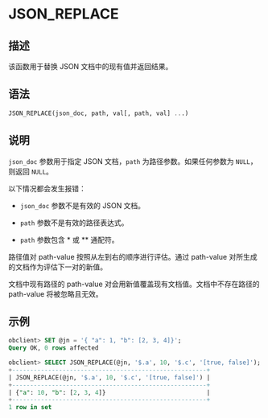 JSON_REPLACE
=================================



描述
-----------------------

该函数用于替换 JSON 文档中的现有值并返回结果。

语法
-----------------------

```sql
JSON_REPLACE(json_doc, path, val[, path, val] ...)
```



说明
-----------------------

`json_doc` 参数用于指定 JSON 文档，`path` 为路径参数。如果任何参数为 `NULL`，则返回 `NULL`。

以下情况都会发生报错：

* `json_doc` 参数不是有效的 JSON 文档。



* `path` 参数不是有效的路径表达式。



* `path` 参数包含 \* 或 \*\* 通配符。






路径值对 path-value 按照从左到右的顺序进行评估。通过 path-value 对所生成的文档作为评估下一对的新值。

文档中现有路径的 path-value 对会用新值覆盖现有文档值。文档中不存在路径的 path-value 将被忽略且无效。

示例
-----------------------

```sql
obclient> SET @jn = '{ "a": 1, "b": [2, 3, 4]}';
Query OK, 0 rows affected

obclient> SELECT JSON_REPLACE(@jn, '$.a', 10, '$.c', '[true, false]');
+------------------------------------------------------+
| JSON_REPLACE(@jn, '$.a', 10, '$.c', '[true, false]') |
+------------------------------------------------------+
| {"a": 10, "b": [2, 3, 4]}                            |
+------------------------------------------------------+
1 row in set
```
